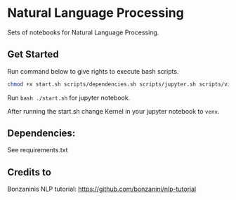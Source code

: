 # Natural Language Processing
Sets of notebooks for Natural Language Processing.

## Get Started
Run command below to give rights to execute bash scripts.
```bash
chmod +x start.sh scripts/dependencies.sh scripts/jupyter.sh scripts/virtualenv.sh
```

Run ```bash ./start.sh``` for jupyter notebook.   

After running the start.sh change Kernel in your jupyter notebook to ```venv```.


## Dependencies:
See requirements.txt

## Credits to
Bonzaninis NLP tutorial: https://github.com/bonzanini/nlp-tutorial
